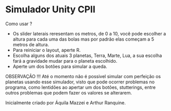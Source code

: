 # Simulador Unity CPII
Como usar ?
  - Os slider laterais reresentam os metros, de 0 a 10, você pode escolher a altura para cada uma das bolas mas por padrão elas começam a 5 metros de altura.
   - Para reiniciar o layout, aperte R.
   - Escolha alguns dos atuais 3 planetas, Terra, Marte, Lua, a sua escolha fará a gravidade mudar para o planeta escolhido.
   - Aperte um dos botões para simular a queda.
   
OBSERVAÇÃO !!!
  Até o momento não é possivel simular com perfeição os planetas usando esse simulador, visto que pode ocorrer problemas no programa, como lentidões ao apertar um dos botões, stutterings, entre outros problemas que podem fazer os valores se alterarem.
  
  
  
  Inicialmente criado por Áquila Mazzei e Arthur Ranquine.
